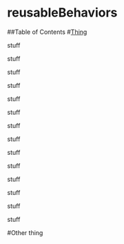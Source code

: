# reusableBehaviors

##Table of Contents
#[Thing](#other-thing)

stuff

stuff

stuff

stuff

stuff

stuff

stuff

stuff

stuff

stuff

stuff

stuff

stuff

stuff

#<a name="other-thing"></a>Other thing